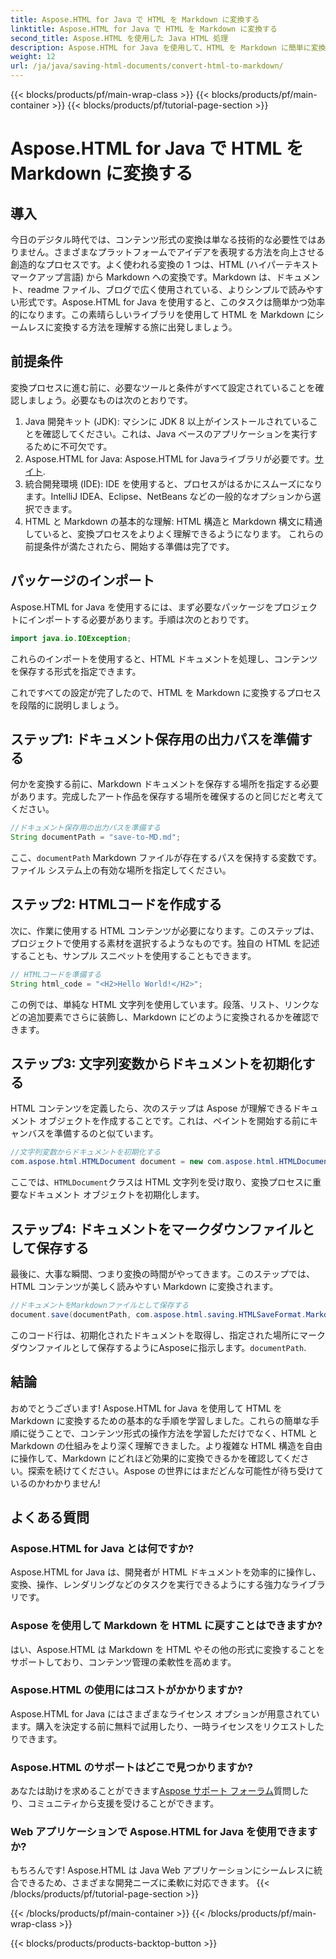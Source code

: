```yaml
---
title: Aspose.HTML for Java で HTML を Markdown に変換する
linktitle: Aspose.HTML for Java で HTML を Markdown に変換する
second_title: Aspose.HTML を使用した Java HTML 処理
description: Aspose.HTML for Java を使用して、HTML を Markdown に簡単に変換できます。このステップ バイ ステップ ガイドに従って、コンテンツをスムーズに変換および操作してください。
weight: 12
url: /ja/java/saving-html-documents/convert-html-to-markdown/
---
```


{{< blocks/products/pf/main-wrap-class >}}
{{< blocks/products/pf/main-container >}}
{{< blocks/products/pf/tutorial-page-section >}}

# Aspose.HTML for Java で HTML を Markdown に変換する

## 導入
今日のデジタル時代では、コンテンツ形式の変換は単なる技術的な必要性ではありません。さまざまなプラットフォームでアイデアを表現する方法を向上させる創造的なプロセスです。よく使われる変換の 1 つは、HTML (ハイパーテキスト マークアップ言語) から Markdown への変換です。Markdown は、ドキュメント、readme ファイル、ブログで広く使用されている、よりシンプルで読みやすい形式です。Aspose.HTML for Java を使用すると、このタスクは簡単かつ効率的になります。この素晴らしいライブラリを使用して HTML を Markdown にシームレスに変換する方法を理解する旅に出発しましょう。
## 前提条件
変換プロセスに進む前に、必要なツールと条件がすべて設定されていることを確認しましょう。必要なものは次のとおりです。
1. Java 開発キット (JDK): マシンに JDK 8 以上がインストールされていることを確認してください。これは、Java ベースのアプリケーションを実行するために不可欠です。
2.  Aspose.HTML for Java: Aspose.HTML for Javaライブラリが必要です。[サイト](https://releases.aspose.com/html/java/).
3. 統合開発環境 (IDE): IDE を使用すると、プロセスがはるかにスムーズになります。IntelliJ IDEA、Eclipse、NetBeans などの一般的なオプションから選択できます。
4. HTML と Markdown の基本的な理解: HTML 構造と Markdown 構文に精通していると、変換プロセスをよりよく理解できるようになります。
これらの前提条件が満たされたら、開始する準備は完了です。
## パッケージのインポート
Aspose.HTML for Java を使用するには、まず必要なパッケージをプロジェクトにインポートする必要があります。手順は次のとおりです。
```java
import java.io.IOException;
```
これらのインポートを使用すると、HTML ドキュメントを処理し、コンテンツを保存する形式を指定できます。

これですべての設定が完了したので、HTML を Markdown に変換するプロセスを段階的に説明しましょう。
## ステップ1: ドキュメント保存用の出力パスを準備する
何かを変換する前に、Markdown ドキュメントを保存する場所を指定する必要があります。完成したアート作品を保存する場所を確保するのと同じだと考えてください。
```java
//ドキュメント保存用の出力パスを準備する
String documentPath = "save-to-MD.md";
```
ここ、`documentPath` Markdown ファイルが存在するパスを保持する変数です。ファイル システム上の有効な場所を指定してください。
## ステップ2: HTMLコードを作成する
次に、作業に使用する HTML コンテンツが必要になります。このステップは、プロジェクトで使用する素材を選択するようなものです。独自の HTML を記述することも、サンプル スニペットを使用することもできます。
```java
// HTMLコードを準備する
String html_code = "<H2>Hello World!</H2>";
```
この例では、単純な HTML 文字列を使用しています。段落、リスト、リンクなどの追加要素でさらに装飾し、Markdown にどのように変換されるかを確認できます。
## ステップ3: 文字列変数からドキュメントを初期化する
HTML コンテンツを定義したら、次のステップは Aspose が理解できるドキュメント オブジェクトを作成することです。これは、ペイントを開始する前にキャンバスを準備するのと似ています。
```java
//文字列変数からドキュメントを初期化する
com.aspose.html.HTMLDocument document = new com.aspose.html.HTMLDocument(html_code, ".");
```
ここでは、`HTMLDocument`クラスは HTML 文字列を受け取り、変換プロセスに重要なドキュメント オブジェクトを初期化します。
## ステップ4: ドキュメントをマークダウンファイルとして保存する
最後に、大事な瞬間、つまり変換の時間がやってきます。このステップでは、HTML コンテンツが美しく読みやすい Markdown に変換されます。
```java
//ドキュメントをMarkdownファイルとして保存する
document.save(documentPath, com.aspose.html.saving.HTMLSaveFormat.Markdown);
```
このコード行は、初期化されたドキュメントを取得し、指定された場所にマークダウンファイルとして保存するようにAsposeに指示します。`documentPath`.
## 結論
おめでとうございます! Aspose.HTML for Java を使用して HTML を Markdown に変換するための基本的な手順を学習しました。これらの簡単な手順に従うことで、コンテンツ形式の操作方法を学習しただけでなく、HTML と Markdown の仕組みをより深く理解できました。より複雑な HTML 構造を自由に操作して、Markdown にどれほど効果的に変換できるかを確認してください。探索を続けてください。Aspose の世界にはまだどんな可能性が待ち受けているのかわかりません!
## よくある質問
### Aspose.HTML for Java とは何ですか?
Aspose.HTML for Java は、開発者が HTML ドキュメントを効率的に操作し、変換、操作、レンダリングなどのタスクを実行できるようにする強力なライブラリです。
### Aspose を使用して Markdown を HTML に戻すことはできますか?
はい、Aspose.HTML は Markdown を HTML やその他の形式に変換することをサポートしており、コンテンツ管理の柔軟性を高めます。
### Aspose.HTML の使用にはコストがかかりますか?
Aspose.HTML for Java にはさまざまなライセンス オプションが用意されています。購入を決定する前に無料で試用したり、一時ライセンスをリクエストしたりできます。
### Aspose.HTML のサポートはどこで見つかりますか?
あなたは助けを求めることができます[Aspose サポート フォーラム](https://forum.aspose.com/c/html/29)質問したり、コミュニティから支援を受けることができます。
### Web アプリケーションで Aspose.HTML for Java を使用できますか?
もちろんです! Aspose.HTML は Java Web アプリケーションにシームレスに統合できるため、さまざまな開発ニーズに柔軟に対応できます。
{{< /blocks/products/pf/tutorial-page-section >}}

{{< /blocks/products/pf/main-container >}}
{{< /blocks/products/pf/main-wrap-class >}}

{{< blocks/products/products-backtop-button >}}

